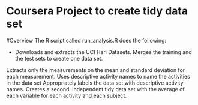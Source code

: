 # Coursera Project to create tidy data set


#Overview
The R script called run_analysis.R does the following:

- Downloads and extracts the UCI Hari Datasets.
Merges the training and the test sets to create one data set.

Extracts only the measurements on the mean and standard deviation for each measurement.
Uses descriptive activity names to name the activities in the data set
Appropriately labels the data set with descriptive activity names.
Creates a second, independent tidy data set with the average of each variable for each activity and each subject.
